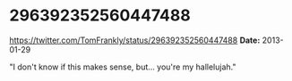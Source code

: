 # 296392352560447488
https://twitter.com/TomFrankly/status/296392352560447488
**Date:** 2013-01-29

"I don't know if this makes sense, but… you're my hallelujah."
